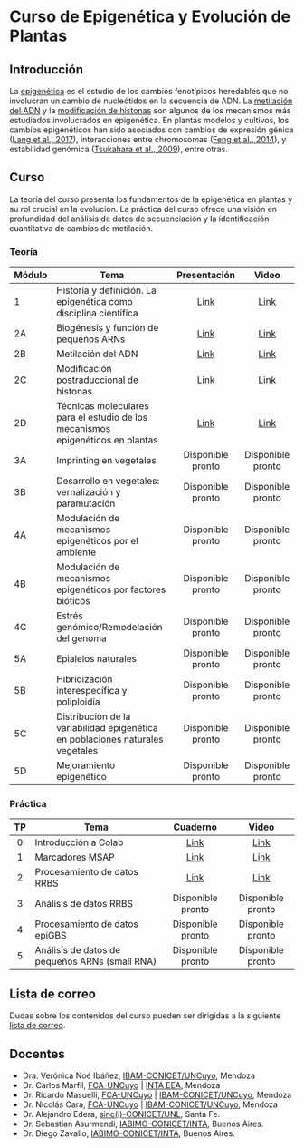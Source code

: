 # Curso de Epigenética y Evolución de Plantas

## Introducción

La [epigenética](https://es.wikipedia.org/wiki/Epigen%C3%A9tica) es el estudio
de los cambios fenotípicos heredables que no involucran un cambio de
nucleótidos en la secuencia de ADN. La
[metilación del ADN](https://es.wikipedia.org/wiki/Metilaci%C3%B3n_del_ADN) y
la [modificación de histonas](https://es.wikipedia.org/wiki/Histona) son
algunos de los mecanismos más estudiados involucrados en epigenética. En
plantas modelos y cultivos, los cambios epigenéticos han sido asociados con
cambios de expresión génica
([Lang et al., 2017](https://doi.org/10.1073/pnas.1705233114)), interacciones
entre chromosomas
([Feng et al., 2014](https://doi.org/10.1016/j.molcel.2014.07.008)), y
estabilidad genómica
([Tsukahara et al., 2009](https://doi.org/10.1038/nature08351)), entre otras.


## Curso

La teoría del curso presenta los fundamentos de la epigenética en plantas y su
rol crucial en la evolución. La práctica del curso ofrece una visión en
profundidad del análisis de datos de secuenciación y la identificación
cuantitativa de cambios de metilación.


### Teoría

|Módulo| Tema | Presentación|Video|
|------|------|:-----------:|:---:|
|1|Historia y definición. La epigenética como disciplina científica|[Link](https://drive.google.com/file/d/1fweSgrwFSlHy4c46DBOU2EVs6mBUK2-K/view?usp=sharing)|[Link](https://www.youtube.com/watch?v=JshBZa1UhMU)|
|2A|Biogénesis y función de pequeños ARNs|[Link](https://drive.google.com/file/d/1d94eDFfmNGW4Gq2D9gf-ev3UDfFTUSTT/view?usp=sharing)|[Link](https://www.youtube.com/watch?v=JGWgIa_ro8A)|
|2B|Metilación del ADN|[Link](https://docs.google.com/presentation/d/170tVCqIaPEU-do_IqqakdOulH073u8EI5Cmk5wrpYCI/edit?usp=sharing)|[Link](https://www.youtube.com/watch?v=TR7LNADIBic)|
|2C|Modificación postraduccional de histonas|[Link](https://drive.google.com/file/d/1PheOfX3EQHISZOfyCtml6OYrHfsUZjO9/view?usp=sharing)|[Link](https://www.youtube.com/watch?v=kXPm7GnMn5U)|
|2D|Técnicas moleculares para el estudio de los mecanismos epigenéticos en plantas|[Link](https://prezi.com/view/28zV2tx9ZvyqQT0E748r/)|[Link](https://www.youtube.com/watch?v=dItr5QuU8nk)|
|3A|Imprinting en vegetales|Disponible pronto|Disponible pronto|
|3B|Desarrollo en vegetales: vernalización y paramutación|Disponible pronto|Disponible pronto|
|4A|Modulación de mecanismos epigenéticos por el ambiente|Disponible pronto|Disponible pronto|
|4B|Modulación de mecanismos epigenéticos por factores bióticos|Disponible pronto|Disponible pronto|
|4C|Estrés genómico/Remodelación del genoma|Disponible pronto|Disponible pronto|
|5A|Epialelos naturales|Disponible pronto|Disponible pronto|
|5B|Hibridización interespecífica y poliploidía|Disponible pronto|Disponible pronto|
|5C|Distribución de la variabilidad epigenética en poblaciones naturales vegetales|Disponible pronto|Disponible pronto|
|5D|Mejoramiento epigenético|Disponible pronto|Disponible pronto|

### Práctica

|TP |Tema|Cuaderno|Video|
|:-:|----|:------:|:---:|
|0|Introducción a Colab|[Link](https://colab.research.google.com/github/VeronicaNoe/EpiEvo/blob/main/cuadernos/TP0_espacio_de_trabajo.ipynb)|[Link](https://www.youtube.com/watch?v=SGhxVmaSjIs)|
|1|Marcadores MSAP| [Link](https://colab.research.google.com/github/VeronicaNoe/EpiEvo/blob/main/cuadernos/TP1_MSAP.ipynb)|[Link](https://www.youtube.com/watch?v=82X8gc0J6Oo)|
|2|Procesamiento de datos RRBS|[Link](https://colab.research.google.com/github/VeronicaNoe/EpiEvo/blob/main/cuadernos/TP2_RRBS.ipynb) |[Link](https://www.youtube.com/watch?v=pLodJ26Bfis)|
|3|Análisis de datos RRBS|Disponible pronto |Disponible pronto|
|4|Procesamiento de datos epiGBS|Disponible pronto |Disponible pronto|
|5|Análisis de datos de pequeños ARNs (small RNA)|Disponible pronto |Disponible pronto|


## Lista de correo

Dudas sobre los contenidos del curso pueden ser dirigidas a la
siguiente [lista de correo](https://groups.google.com/g/epievo21).

## Docentes

- Dra. Verónica Noé Ibáñez, [IBAM-CONICET/UNCuyo](https://www.mendoza.conicet.gov.ar/portal/ibam/), Mendoza
- Dr. Carlos Marfil, [FCA-UNCuyo](http://www.fca.uncu.edu.ar/) | [INTA EEA](), Mendoza
- Dr. Ricardo Masuelli, [FCA-UNCuyo](http://www.fca.uncu.edu.ar/) | [IBAM-CONICET/UNCuyo](https://www.mendoza.conicet.gov.ar/portal/ibam/), Mendoza
- Dr. Nicolás Cara, [FCA-UNCuyo](http://www.fca.uncu.edu.ar/) | [IBAM-CONICET/UNCuyo](https://www.mendoza.conicet.gov.ar/portal/ibam/), Mendoza
- Dr. Alejandro Edera, [sinc(i)-CONICET/UNL](http://sinc.unl.edu.ar/), Santa Fe.
- Dr. Sebastian Asurmendi, [IABIMO-CONICET/INTA](https://inta.gob.ar/instdebiotecnologia), Buenos Aires.
- Dr. Diego Zavallo, [IABIMO-CONICET/INTA](https://inta.gob.ar/instdebiotecnologia), Buenos Aires.
